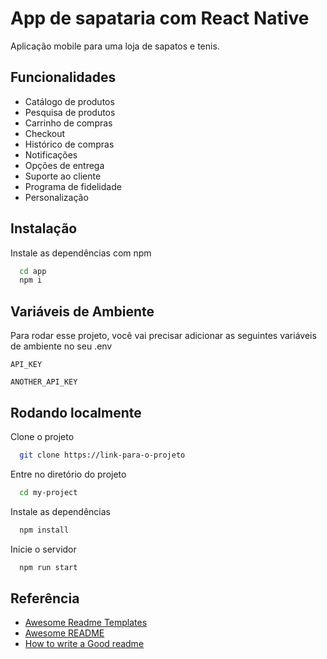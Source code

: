 # App de sapataria com React Native

Aplicação mobile para uma loja de sapatos e tenis.

## Funcionalidades

- Catálogo de produtos
- Pesquisa de produtos
- Carrinho de compras
- Checkout
- Histórico de compras
- Notificações
- Opções de entrega
- Suporte ao cliente
- Programa de fidelidade
- Personalização


## Instalação

Instale as dependências com npm

```bash
  cd app
  npm i
```
    
## Variáveis de Ambiente

Para rodar esse projeto, você vai precisar adicionar as seguintes variáveis de ambiente no seu .env

`API_KEY`

`ANOTHER_API_KEY`


## Rodando localmente

Clone o projeto

```bash
  git clone https://link-para-o-projeto
```

Entre no diretório do projeto

```bash
  cd my-project
```

Instale as dependências

```bash
  npm install
```

Inicie o servidor

```bash
  npm run start
```


## Referência

 - [Awesome Readme Templates](https://awesomeopensource.com/project/elangosundar/awesome-README-templates)
 - [Awesome README](https://github.com/matiassingers/awesome-readme)
 - [How to write a Good readme](https://bulldogjob.com/news/449-how-to-write-a-good-readme-for-your-github-project)


